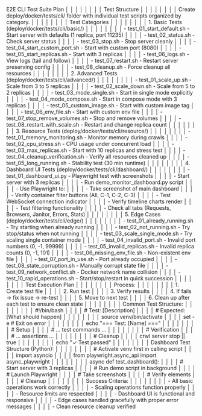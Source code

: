 E2E CLI Test Suite Plan                                                                                     │ │
│ │                                                                                                             │ │
│ │ Test Structure                                                                                              │ │
│ │                                                                                                             │ │
│ │ Create deploy/docker/tests/cli/ folder with individual test scripts organized by category.                  │ │
│ │                                                                                                             │ │
│ │ Test Categories                                                                                             │ │
│ │                                                                                                             │ │
│ │ 1. Basic Tests (deploy/docker/tests/cli/basic/)                                                             │ │
│ │                                                                                                             │ │
│ │ - test_01_start_default.sh - Start server with defaults (1 replica, port 11235)                             │ │
│ │ - test_02_status.sh - Check server status                                                                   │ │
│ │ - test_03_stop.sh - Stop server cleanly                                                                     │ │
│ │ - test_04_start_custom_port.sh - Start with custom port (8080)                                              │ │
│ │ - test_05_start_replicas.sh - Start with 3 replicas                                                         │ │
│ │ - test_06_logs.sh - View logs (tail and follow)                                                             │ │
│ │ - test_07_restart.sh - Restart server preserving config                                                     │ │
│ │ - test_08_cleanup.sh - Force cleanup all resources                                                          │ │
│ │                                                                                                             │ │
│ │ 2. Advanced Tests (deploy/docker/tests/cli/advanced/)                                                       │ │
│ │                                                                                                             │ │
│ │ - test_01_scale_up.sh - Scale from 3 to 5 replicas                                                          │ │
│ │ - test_02_scale_down.sh - Scale from 5 to 2 replicas                                                        │ │
│ │ - test_03_mode_single.sh - Start in single mode explicitly                                                  │ │
│ │ - test_04_mode_compose.sh - Start in compose mode with 3 replicas                                           │ │
│ │ - test_05_custom_image.sh - Start with custom image tag                                                     │ │
│ │ - test_06_env_file.sh - Start with custom env file                                                          │ │
│ │ - test_07_stop_remove_volumes.sh - Stop and remove volumes                                                  │ │
│ │ - test_08_restart_with_scale.sh - Restart and change replica count                                          │ │
│ │                                                                                                             │ │
│ │ 3. Resource Tests (deploy/docker/tests/cli/resource/)                                                       │ │
│ │                                                                                                             │ │
│ │ - test_01_memory_monitoring.sh - Monitor memory during crawls                                               │ │
│ │ - test_02_cpu_stress.sh - CPU usage under concurrent load                                                   │ │
│ │ - test_03_max_replicas.sh - Start with 10 replicas and stress test                                          │ │
│ │ - test_04_cleanup_verification.sh - Verify all resources cleaned up                                         │ │
│ │ - test_05_long_running.sh - Stability test (30 min runtime)                                                 │ │
│ │                                                                                                             │ │
│ │ 4. Dashboard UI Tests (deploy/docker/tests/cli/dashboard/)                                                  │ │
│ │                                                                                                             │ │
│ │ - test_01_dashboard_ui.py - Playwright test with screenshots                                                │ │
│ │   - Start server with 3 replicas                                                                            │ │
│ │   - Run demo_monitor_dashboard.py script                                                                    │ │
│ │   - Use Playwright to:                                                                                      │ │
│ │       - Take screenshot of main dashboard                                                                   │ │
│ │     - Verify container filter buttons (All, C-1, C-2, C-3)                                                  │ │
│ │     - Test WebSocket connection indicator                                                                   │ │
│ │     - Verify timeline charts render                                                                         │ │
│ │     - Test filtering functionality                                                                          │ │
│ │     - Check all tabs (Requests, Browsers, Janitor, Errors, Stats)                                           │ │
│ │                                                                                                             │ │
│ │ 5. Edge Cases (deploy/docker/tests/cli/edge/)                                                               │ │
│ │                                                                                                             │ │
│ │ - test_01_already_running.sh - Try starting when already running                                            │ │
│ │ - test_02_not_running.sh - Try stop/status when not running                                                 │ │
│ │ - test_03_scale_single_mode.sh - Try scaling single container mode                                          │ │
│ │ - test_04_invalid_port.sh - Invalid port numbers (0, -1, 99999)                                             │ │
│ │ - test_05_invalid_replicas.sh - Invalid replica counts (0, -1, 101)                                         │ │
│ │ - test_06_missing_env_file.sh - Non-existent env file                                                       │ │
│ │ - test_07_port_in_use.sh - Port already occupied                                                            │ │
│ │ - test_08_state_corruption.sh - Manually corrupt state file                                                 │ │
│ │ - test_09_network_conflict.sh - Docker network name collision                                               │ │
│ │ - test_10_rapid_operations.sh - Start/stop/restart in quick succession                                      │ │
│ │                                                                                                             │ │
│ │ Test Execution Plan                                                                                         │ │
│ │                                                                                                             │ │
│ │ Process:                                                                                                    │ │
│ │                                                                                                             │ │
│ │ 1. Create test file                                                                                         │ │
│ │ 2. Run test                                                                                                 │ │
│ │ 3. Verify results                                                                                           │ │
│ │ 4. If fails → fix issue → re-test                                                                           │ │
│ │ 5. Move to next test                                                                                        │ │
│ │ 6. Clean up after each test to ensure clean state                                                           │ │
│ │                                                                                                             │ │
│ │ Common Test Structure:                                                                                      │ │
│ │                                                                                                             │ │
│ │ #!/bin/bash                                                                                                 │ │
│ │ # Test: [Description]                                                                                       │ │
│ │ # Expected: [What should happen]                                                                            │ │
│ │                                                                                                             │ │
│ │ source venv/bin/activate                                                                                    │ │
│ │ set -e  # Exit on error                                                                                     │ │
│ │                                                                                                             │ │
│ │ echo "=== Test: [Name] ==="                                                                                 │ │
│ │                                                                                                             │ │
│ │ # Setup                                                                                                     │ │
│ │ # ... test commands ...                                                                                     │ │
│ │                                                                                                             │ │
│ │ # Verification                                                                                              │ │
│ │ # ... assertions ...                                                                                        │ │
│ │                                                                                                             │ │
│ │ # Cleanup                                                                                                   │ │
│ │ crwl server stop || true                                                                                    │ │
│ │                                                                                                             │ │
│ │ echo "✓ Test passed"                                                                                        │ │
│ │                                                                                                             │ │
│ │ Dashboard Test Structure (Python):                                                                          │ │
│ │                                                                                                             │ │
│ │ # Activate venv first in calling script                                                                     │ │
│ │ import asyncio                                                                                              │ │
│ │ from playwright.async_api import async_playwright                                                           │ │
│ │                                                                                                             │ │
│ │ async def test_dashboard():                                                                                 │ │
│ │     # Start server with 3 replicas                                                                          │ │
│ │     # Run demo script in background                                                                         │ │
│ │     # Launch Playwright                                                                                     │ │
│ │     # Take screenshots                                                                                      │ │
│ │     # Verify elements                                                                                       │ │
│ │     # Cleanup                                                                                               │ │
│ │                                                                                                             │ │
│ │ Success Criteria:                                                                                           │ │
│ │                                                                                                             │ │
│ │ - All basic operations work correctly                                                                       │ │
│ │ - Scaling operations function properly                                                                      │ │
│ │ - Resource limits are respected                                                                             │ │
│ │ - Dashboard UI is functional and responsive                                                                 │ │
│ │ - Edge cases handled gracefully with proper error messages                                                  │ │
│ │ - Clean resource cleanup verified